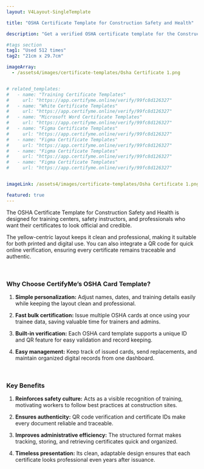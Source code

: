 ```yaml
---
layout: V4Layout-SingleTemplate

title: "OSHA Certificate Template for Construction Safety and Health"

description: "Get a verified OSHA certificate template for the Construction Safety and Health course. Editable, professional, and perfect for safety trainers and organizations."

#tags section
tag1: "Used 512 times"
tag2: "21cm x 29.7cm"

imageArray:
  - /assets4/images/certificate-templates/Osha Certificate 1.png


# related_templates:
#   - name: "Training Certificate Templates"
#     url: "https://app.certifyme.online/verify/99fc8d126327"
#   - name: "White Certificate Templates"
#     url: "https://app.certifyme.online/verify/99fc8d126327"
#   - name: "Microsoft Word Certificate Templates"
#     url: "https://app.certifyme.online/verify/99fc8d126327"
#   - name: "Figma Certificate Templates"
#     url: "https://app.certifyme.online/verify/99fc8d126327"  
#   - name: "Figma Certificate Templates"
#     url: "https://app.certifyme.online/verify/99fc8d126327"  
#   - name: "Figma Certificate Templates"
#     url: "https://app.certifyme.online/verify/99fc8d126327"  
#   - name: "Figma Certificate Templates"
#     url: "https://app.certifyme.online/verify/99fc8d126327"        


imageLink: /assets4/images/certificate-templates/Osha Certificate 1.png

featured: true
---
```


The OSHA Certificate Template for Construction Safety and Health is designed for training centers, safety instructors, and professionals who want their certificates to look official and credible. 

The yellow-centric layout keeps it clean and professional, making it suitable for both printed and digital use. You can also integrate a QR code for quick online verification, ensuring every certificate remains traceable and authentic.

<br>

### Why Choose CertifyMe’s OSHA Card Template?

1. **Simple personalization:** Adjust names, dates, and training details easily while keeping the layout clean and professional.

1. **Fast bulk certification:** Issue multiple OSHA cards at once using your trainee data, saving valuable time for trainers and admins.

1. **Built-in verification:** Each OSHA card template supports a unique ID and QR feature for easy validation and record keeping.

1. **Easy management:** Keep track of issued cards, send replacements, and maintain organized digital records from one dashboard.

<br>

### Key Benefits

1. **Reinforces safety culture:** Acts as a visible recognition of training, motivating workers to follow best practices at construction sites.

1. **Ensures authenticity:** QR code verification and certificate IDs make every document reliable and traceable.

1. **Improves administrative efficiency:** The structured format makes tracking, storing, and retrieving certificates quick and organized.

1. **Timeless presentation:** Its clean, adaptable design ensures that each certificate looks professional even years after issuance.